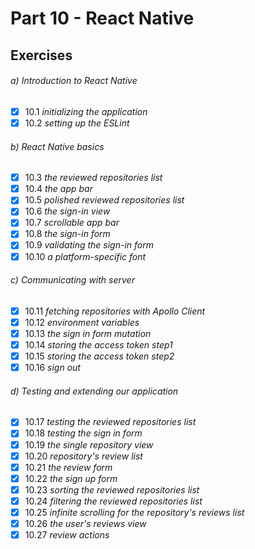 # Part 10 - React Native


## Exercises

###### a) Introduction to React Native
- [x] 10.1 _initializing the application_  
- [x] 10.2 _setting up the ESLint_  

###### b) React Native basics
- [x] 10.3 _the reviewed repositories list_  
- [x] 10.4 _the app bar_  
- [x] 10.5 _polished reviewed repositories list_  
- [x] 10.6 _the sign-in view_  
- [x] 10.7 _scrollable app bar_  
- [x] 10.8 _the sign-in form_  
- [x] 10.9 _validating the sign-in form_  
- [x] 10.10 _a platform-specific font_  

###### c) Communicating with server
- [x] 10.11 _fetching repositories with Apollo Client_  
- [x] 10.12 _environment variables_  
- [x] 10.13 _the sign in form mutation_  
- [x] 10.14 _storing the access token step1_  
- [x] 10.15 _storing the access token step2_  
- [x] 10.16 _sign out_  

###### d) Testing and extending our application
- [x] 10.17 _testing the reviewed repositories list_  
- [x] 10.18 _testing the sign in form_  
- [x] 10.19 _the single repository view_  
- [x] 10.20 _repository's review list_  
- [x] 10.21 _the review form_  
- [x] 10.22 _the sign up form_  
- [x] 10.23 _sorting the reviewed repositories list_  
- [x] 10.24 _filtering the reviewed repositories list_  
- [x] 10.25 _infinite scrolling for the repository's reviews list_  
- [x] 10.26 _the user's reviews view_  
- [x] 10.27 _review actions_  

